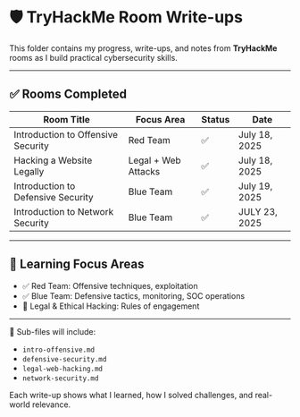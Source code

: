 # 🛡️ TryHackMe Room Write-ups

This folder contains my progress, write-ups, and notes from **TryHackMe** rooms as I build practical cybersecurity skills.

---

## ✅ Rooms Completed

| Room Title | Focus Area | Status | Date |
|------------|------------|--------|------|
| Introduction to Offensive Security | Red Team | ✅ | July 18, 2025 |
| Hacking a Website Legally | Legal + Web Attacks | ✅ | July 18, 2025 |
| Introduction to Defensive Security | Blue Team | ✅ | July 19, 2025 |
| Introduction to Network Security | Blue Team | ✅ | JULY 23, 2025 |

---

## 🚀 Learning Focus Areas

- ✅ Red Team: Offensive techniques, exploitation
- ✅ Blue Team: Defensive tactics, monitoring, SOC operations
- 🔐 Legal & Ethical Hacking: Rules of engagement

---

📝 Sub-files will include:
- `intro-offensive.md`
- `defensive-security.md`
- `legal-web-hacking.md`
- `network-security.md`

Each write-up shows what I learned, how I solved challenges, and real-world relevance.
